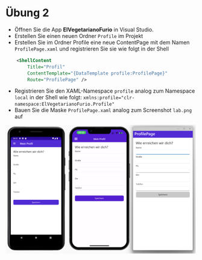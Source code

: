 # Übung 2

- Öffnen Sie die App **ElVegetarianoFurio** in Visual Studio.
- Erstellen Sie einen neuen Ordner `Profile` im Projekt
- Erstellen Sie im Ordner Profile eine neue ContentPage mit dem Namen `ProfilePage.xaml` und registrieren Sie sie wie folgt in der Shell

```xml
    <ShellContent
        Title="Profil"
        ContentTemplate="{DataTemplate profile:ProfilePage}"
        Route="ProfilePage" />
```
- Registrieren Sie den XAML-Namespace `profile` analog zum Namespace `local` in der Shell wie folgt: `xmlns:profile="clr-namespace:ElVegetarianoFurio.Profile"`
- Bauen Sie die Maske `ProfilePage.xaml` analog zum Screenshot `lab.png` auf


![Profilseite](lab.png)
